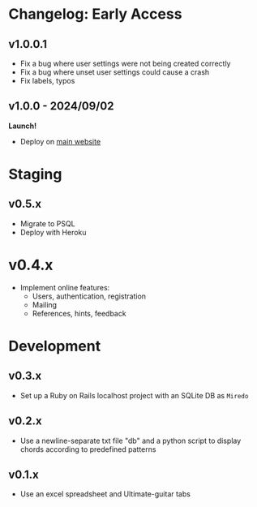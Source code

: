 # Changelog: Early Access

## v1.0.0.1

* Fix a bug where user settings were not being created correctly
* Fix a bug where unset user settings could cause a crash
* Fix labels, typos

## v1.0.0 - 2024/09/02

**Launch!**

* Deploy on [main website](https://miredo.ca)

# Staging

## v0.5.x

* Migrate to PSQL
* Deploy with Heroku

# v0.4.x

* Implement online features:
  * Users, authentication, registration
  * Mailing
  * References, hints, feedback

# Development

## v0.3.x

* Set up a Ruby on Rails localhost project with an SQLite DB as `Miredo`

## v0.2.x

* Use a newline-separate txt file "db" and a python script to display chords according to predefined patterns

## v0.1.x

* Use an excel spreadsheet and Ultimate-guitar tabs

